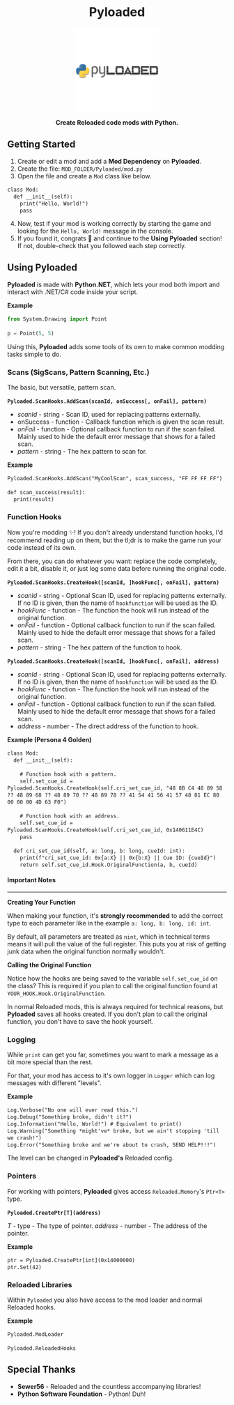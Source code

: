 <div align="center">
  <h1>Pyloaded</h1>
  <img src="/Pyloaded.Reloaded/Preview.png" height="192"/>
  <p><b>Create Reloaded code mods with Python.</b></p>
</div>

## Getting Started
1. Create or edit a mod and add a **Mod Dependency** on **Pyloaded**.
2. Create the file: `MOD_FOLDER/Pyloaded/mod.py`
3. Open the file and create a `Mod` class like below.
```
class Mod:
  def __init__(self):
	print("Hello, World!")
    pass
```
4. Now, test if your mod is working correctly by starting the game and looking for the `Hello, World!` message in the console.
5. If you found it, congrats 🎉 and continue to the **Using Pyloaded** section! If not, double-check that you followed each step correctly.

## Using Pyloaded
**Pyloaded** is made with **Python.NET**, which lets your mod both import and interact with .NET/C# code inside your script.

**Example**
```python
from System.Drawing import Point

p = Point(5, 5)
```

Using this, **Pyloaded** adds some tools of its own to make common modding tasks simple to do.

### Scans (SigScans, Pattern Scanning, Etc.)
The basic, but versatile, pattern scan. 

**`Pyloaded.ScanHooks.AddScan(scanId, onSuccess[, onFail], pattern)`**
- *scanId* - string - Scan ID, used for replacing patterns externally.
- onSuccess - function - Callback function which is given the scan result.
- *onFail* - function - Optional callback function to run if the scan failed. Mainly used to hide the default error message that shows for a failed scan.
- *pattern* - string - The hex pattern to scan for.

**Example**
```
Pyloaded.ScanHooks.AddScan("MyCoolScan", scan_success, "FF FF FF FF")

def scan_success(result):
  print(result)
```

### Function Hooks
Now you're modding ✨! If you don't already understand function hooks, I'd recommend reading up on them, but the tl;dr is to make the game run your code instead of its own.

From there, you can do whatever you want: replace the code completely, edit it a bit, disable it, or just log some data before running the original code.

**`Pyloaded.ScanHooks.CreateHook([scanId, ]hookFunc[, onFail], pattern)`**
- *scanId* - string - Optional Scan ID, used for replacing patterns externally. If no ID is given, then the name of `hookfunction` will be used as the ID.
- *hookFunc* - function - The function the hook will run instead of the original function.
- *onFail* - function - Optional callback function to run if the scan failed. Mainly used to hide the default error message that shows for a failed scan.
- *pattern* - string - The hex pattern of the function to hook.

**`Pyloaded.ScanHooks.CreateHook([scanId, ]hookFunc[, onFail], address)`**
- *scanId* - string - Optional Scan ID, used for replacing patterns externally. If no ID is given, then the name of `hookfunction` will be used as the ID.
- *hookFunc* - function - The function the hook will run instead of the original function.
- *onFail* - function - Optional callback function to run if the scan failed. Mainly used to hide the default error message that shows for a failed scan.
- *address* - number - The direct address of the function to hook.

**Example (Persona 4 Golden)**
```
class Mod:
  def __init__(self):

    # Function hook with a pattern.
    self.set_cue_id = Pyloaded.ScanHooks.CreateHook(self.cri_set_cue_id, "48 8B C4 48 89 58 ?? 48 89 68 ?? 48 89 70 ?? 48 89 78 ?? 41 54 41 56 41 57 48 81 EC 80 00 00 00 4D 63 F0")

    # Function hook with an address.
    self.set_cue_id = Pyloaded.ScanHooks.CreateHook(self.cri_set_cue_id, 0x140611E4C)
    pass

  def cri_set_cue_id(self, a: long, b: long, cueId: int):
    print(f"cri_set_cue_id: 0x{a:X} || 0x{b:X} || Cue ID: {cueId}")
    return self.set_cue_id.Hook.OriginalFunction(a, b, cueId)
```

#### Important Notes
___
**Creating Your Function**

When making your function, it's **strongly recommended** to add the correct type to each parameter like in the example `a: long, b: long, id: int`.

By default, all parameters are treated as `nint`, which in technical terms means it will pull the value of the full register. This puts you at risk of getting junk data when the original function normally wouldn't.

**Calling the Original Function**

Notice how the hooks are being saved to the variable `self.set_cue_id` on the class? This is required if you plan to call the original function found at `YOUR_HOOK.Hook.OriginalFunction`.

In normal Reloaded mods, this is always required for technical reasons, but **Pyloaded** saves all hooks created. If you don't plan to call the original function, you don't have to save the hook yourself.
### Logging
While `print` can get you far, sometimes you want to mark a message as a bit more special than the rest.

For that, your mod has access to it's own logger in `Logger` which can log messages with different "levels".

**Example**
```
Log.Verbose("No one will ever read this.")
Log.Debug("Something broke, didn't it?")
Log.Information("Hello, World!") # Equivalent to print()
Log.Warning("Something *might've* broke, but we ain't stopping 'till we crash!")
Log.Error("Something broke and we're about to crash, SEND HELP!!!")
```

The level can be changed in **Pyloaded's** Reloaded config.

### Pointers
For working with pointers, **Pyloaded** gives access `Reloaded.Memory`'s `Ptr<T>` type.

**`Pyloaded.CreatePtr[T](address)`**

*T* - type - The type of pointer.
*address* - number - The address of the pointer.

**Example**
```
ptr = Pyloaded.CreatePtr[int](0x14000000)
ptr.Set(42)
```

### Reloaded Libraries
Within `Pyloaded` you also have access to the mod loader and normal Reloaded hooks.

**Example**
```
Pyloaded.ModLoader

Pyloaded.ReloadedHooks
```

## Special Thanks
- **Sewer56** - Reloaded and the countless accompanying libraries!
- **Python Software Foundation** - Python! Duh!
